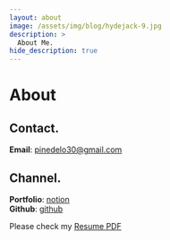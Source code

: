 ```yaml
---
layout: about
image: /assets/img/blog/hydejack-9.jpg
description: >
  About Me.
hide_description: true
---
```


# About

<!--author-->

## Contact.

**Email**: pinedelo30@gmail.com

## Channel.

**Portfolio**: [notion] <br>
**Github**: [github]

Please check my [Resume PDF](/assets/박태준.pdf)

[notion]: https://www.notion.so/eb9bfaf98e1a41f4b753c017a7c32eb4
[github]: https://github.com/PineDelo
